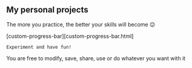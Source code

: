 ## My personal projects 

The more you practice, the better your skills will become 😉

[custom-progress-bar][custom-progress-bar.html]

`
Experiment and have fun!
`

You are free to modify, save, share, use or do whatever you want with it
